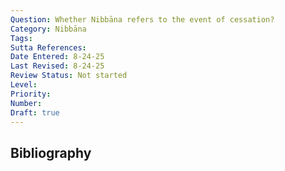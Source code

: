```yaml
---
Question: Whether Nibbāna refers to the event of cessation?
Category: Nibbāna
Tags: 
Sutta References: 
Date Entered: 8-24-25
Last Revised: 8-24-25
Review Status: Not started
Level: 
Priority: 
Number: 
Draft: true
---
```


## Bibliography
<!-- 

Peter harvey
Albahari
Kr norman in mistaken ideas

 -->

